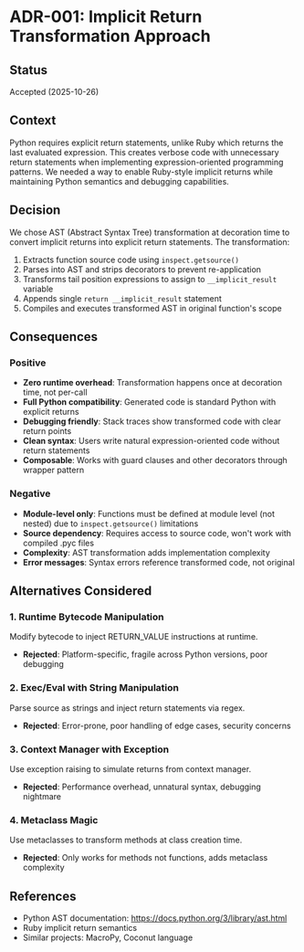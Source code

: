 # ADR-001: Implicit Return Transformation Approach

## Status
Accepted (2025-10-26)

## Context
Python requires explicit return statements, unlike Ruby which returns the last evaluated expression. This creates verbose code with unnecessary return statements when implementing expression-oriented programming patterns. We needed a way to enable Ruby-style implicit returns while maintaining Python semantics and debugging capabilities.

## Decision
We chose AST (Abstract Syntax Tree) transformation at decoration time to convert implicit returns into explicit return statements. The transformation:
1. Extracts function source code using `inspect.getsource()`
2. Parses into AST and strips decorators to prevent re-application
3. Transforms tail position expressions to assign to `__implicit_result` variable
4. Appends single `return __implicit_result` statement
5. Compiles and executes transformed AST in original function's scope

## Consequences

### Positive
- **Zero runtime overhead**: Transformation happens once at decoration time, not per-call
- **Full Python compatibility**: Generated code is standard Python with explicit returns
- **Debugging friendly**: Stack traces show transformed code with clear return points
- **Clean syntax**: Users write natural expression-oriented code without return statements
- **Composable**: Works with guard clauses and other decorators through wrapper pattern

### Negative
- **Module-level only**: Functions must be defined at module level (not nested) due to `inspect.getsource()` limitations
- **Source dependency**: Requires access to source code, won't work with compiled .pyc files
- **Complexity**: AST transformation adds implementation complexity
- **Error messages**: Syntax errors reference transformed code, not original

## Alternatives Considered

### 1. Runtime Bytecode Manipulation
Modify bytecode to inject RETURN_VALUE instructions at runtime.
- **Rejected**: Platform-specific, fragile across Python versions, poor debugging

### 2. Exec/Eval with String Manipulation
Parse source as strings and inject return statements via regex.
- **Rejected**: Error-prone, poor handling of edge cases, security concerns

### 3. Context Manager with Exception
Use exception raising to simulate returns from context manager.
- **Rejected**: Performance overhead, unnatural syntax, debugging nightmare

### 4. Metaclass Magic
Use metaclasses to transform methods at class creation time.
- **Rejected**: Only works for methods not functions, adds metaclass complexity

## References
- Python AST documentation: https://docs.python.org/3/library/ast.html
- Ruby implicit return semantics
- Similar projects: MacroPy, Coconut language